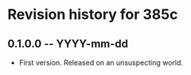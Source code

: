 # Revision history for 385c

## 0.1.0.0 -- YYYY-mm-dd

* First version. Released on an unsuspecting world.
